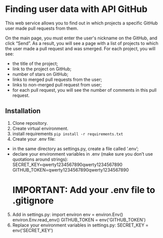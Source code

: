 # Finding user data with API GitHub


This web service allows you to find out in which projects a specific GitHub user made pull requests from them.

On the main page, you must enter the user's nickname on the GitHub, and click “Send”.
As a result, you will see a page with a list of projects to which the user made a pull request and was smerged. For each project, you will see:
- the title of the project;
- link to the project on GitHub;
- number of stars on GitHub;
- links to merged pull requests from the user;
- links to non-merged pull request from user;
- for each pull request, you will see the number of comments in this pull request.


## Installation

1. Clone repository.
2. Create virtual environment.
3. install requirements `pip install -r requirements.txt`
4. Create your .env file:
- in the same directory as settings.py, create a file called ‘.env’;
- declare your environment variables in .env (make sure you don’t use quotations around strings):
  SECRET_KEY=qwerty1234567890qwerty1234567890
  GITHUB_TOKEN=qwerty1234567890qwerty1234567890
  # IMPORTANT: Add your .env file to .gitignore
5. Add in settings.py:
import environ
env = environ.Env()
environ.Env.read_env()
GITHUB_TOKEN = env('GITHUB_TOKEN')
6. Replace your environment variables in settings.py:
SECRET_KEY = env('SECRET_KEY')
  
